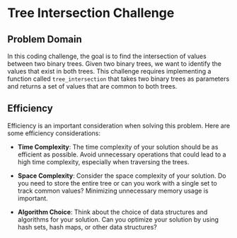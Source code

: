 # Tree Intersection Challenge

## Problem Domain

In this coding challenge, the goal is to find the intersection of values between two binary trees. Given two binary trees, we want to identify the values that exist in both trees. This challenge requires implementing a function called `tree_intersection` that takes two binary trees as parameters and returns a set of values that are common to both trees.


## Efficiency

Efficiency is an important consideration when solving this problem. Here are some efficiency considerations:

- **Time Complexity**: The time complexity of your solution should be as efficient as possible. Avoid unnecessary operations that could lead to a high time complexity, especially when traversing the trees.

- **Space Complexity**: Consider the space complexity of your solution. Do you need to store the entire tree or can you work with a single set to track common values? Minimizing unnecessary memory usage is important.

- **Algorithm Choice**: Think about the choice of data structures and algorithms for your solution. Can you optimize your solution by using hash sets, hash maps, or other data structures?

